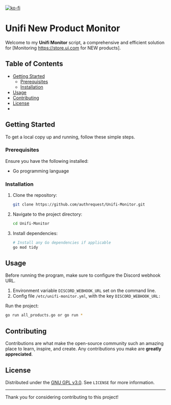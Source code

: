 [![ko-fi](https://ko-fi.com/img/githubbutton_sm.svg)](https://ko-fi.com/L3L418JUWC)

# Unifi New Product Monitor

Welcome to my **Unifi Monitor** script, a comprehensive and efficient solution for [Monitoring https://store.ui.com for NEW products].

## Table of Contents

- [Getting Started](#getting-started)
  - [Prerequisites](#prerequisites)
  - [Installation](#installation)
- [Usage](#usage)
- [Contributing](#contributing)
- [License](#license)
- 

## Getting Started

To get a local copy up and running, follow these simple steps.

### Prerequisites

Ensure you have the following installed:

- Go programming language

### Installation

1. Clone the repository:
   ```bash
   git clone https://github.com/authrequest/Unifi-Monitor.git
   ```
2. Navigate to the project directory:
   ```bash
   cd Unifi-Monitor
   ```
3. Install dependencies:
   ```bash
   # Install any Go dependencies if applicable
   go mod tidy
   ```

## Usage

Before running the program, make sure to configure the Discord webhook URL. 

1. Environment variable `DISCORD_WEBHOOK_URL` set on the command line.
2. Config file `/etc/unifi-monitor.yml`, with the key `DISCORD_WEBHOOK_URL:`


Run the project:

```bash
go run all_products.go or go run *
```

## Contributing

Contributions are what make the open-source community such an amazing place to learn, inspire, and create. Any contributions you make are **greatly appreciated**.

## License

Distributed under the [GNU GPL v3.0](LICENSE). See `LICENSE` for more information.

---

Thank you for considering contributing to this project!
